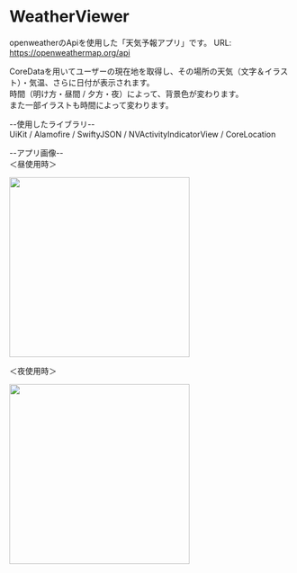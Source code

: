 # WeatherViewer
openweatherのApiを使用した「天気予報アプリ」です。
URL: https://openweathermap.org/api
  
CoreDataを用いてユーザーの現在地を取得し、その場所の天気（文字＆イラスト）・気温、さらに日付が表示されます。   
時間（明け方・昼間 / 夕方・夜）によって、背景色が変わります。   
また一部イラストも時間によって変わります。

--使用したライブラリ--   
UiKit / Alamofire / SwiftyJSON / NVActivityIndicatorView / CoreLocation

--アプリ画像--  
＜昼使用時＞
  
<img src="https://user-images.githubusercontent.com/94460967/161196727-ae8e0236-0402-4629-b789-d225ba451d69.png" width="320px">
  
    
    
＜夜使用時＞
  
<img src="https://user-images.githubusercontent.com/94460967/161196834-b7d343bc-2267-4696-82b6-7c2f9ce70fd6.png" width="320px">


